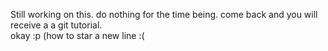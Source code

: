 Still working on this. do nothing for the time being. come back and you will receive a a git tutorial.  
okay :p (how to star a new line :(  

